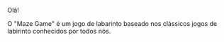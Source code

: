 Olá!

O "Maze Game" é um jogo de labarinto baseado nos clássicos jogos de labirinto conhecidos por todos nós.